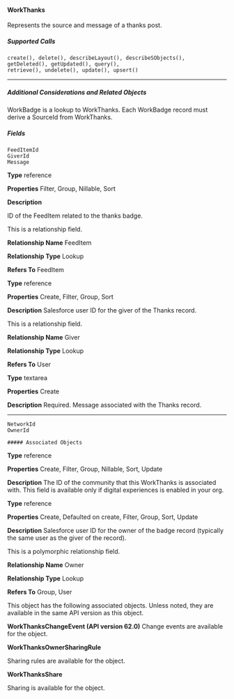 #### WorkThanks

Represents the source and message of a thanks post.

##### Supported Calls
```
create(), delete(), describeLayout(), describeSObjects(), getDeleted(), getUpdated(), query(),
retrieve(), undelete(), update(), upsert()

```

-----

##### Additional Considerations and Related Objects

WorkBadge is a lookup to WorkThanks. Each WorkBadge record must derive a SourceId from WorkThanks.

##### Fields

```
FeedItemId
GiverId
Message

```

**Type**
reference

**Properties**
Filter, Group, Nillable, Sort

**Description**

ID of the FeedItem related to the thanks badge.

This is a relationship field.

**Relationship Name**
FeedItem

**Relationship Type**
Lookup

**Refers To**
FeedItem

**Type**
reference

**Properties**
Create, Filter, Group, Sort

**Description**
Salesforce user ID for the giver of the Thanks record.

This is a relationship field.

**Relationship Name**
Giver

**Relationship Type**
Lookup

**Refers To**
User

**Type**
textarea

**Properties**
Create

**Description**
Required. Message associated with the Thanks record.


-----

```
NetworkId
OwnerId

##### Associated Objects

```

**Type**
reference

**Properties**
Create, Filter, Group, Nillable, Sort, Update

**Description**
The ID of the community that this WorkThanks is associated with. This field is
available only if digital experiences is enabled in your org.

**Type**
reference

**Properties**
Create, Defaulted on create, Filter, Group, Sort, Update

**Description**
Salesforce user ID for the owner of the badge record (typically the same user as
the giver of the record).

This is a polymorphic relationship field.

**Relationship Name**
Owner

**Relationship Type**
Lookup

**Refers To**
Group, User


This object has the following associated objects. Unless noted, they are available in the same API version as this object.

**WorkThanksChangeEvent (API version 62.0)**
Change events are available for the object.

**WorkThanksOwnerSharingRule**

Sharing rules are available for the object.

**WorkThanksShare**

Sharing is available for the object.
